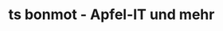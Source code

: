 ---
title: "ts bonmot - Apfel-IT und mehr"
url: /koenigsbach-stein/ts-bonmot-apfel-it-und-mehr/
shop: Computer
---